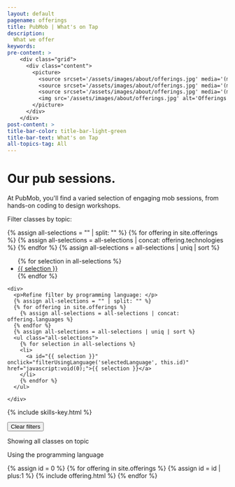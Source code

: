 ```yaml
---
layout: default
pagename: offerings
title: PubMob | What's on Tap
description:
  What we offer
keywords:
pre-content: >
    <div class="grid">
      <div class="content">
        <picture>
          <source srcset='/assets/images/about/offerings.jpg' media='(max-width: 1080px)'>
          <source srcset='/assets/images/about/offerings.jpg' media='(min-width: 960px)'>
          <source srcset='/assets/images/about/offerings.jpg' media='(min-width: 830px'>
          <img src='/assets/images/about/offerings.jpg' alt='Offerings'>
        </picture>
      </div>
    </div>
post-content: >
title-bar-color: title-bar-light-green
title-bar-text: What's on Tap
all-topics-tag: All
---
```

<h1 class="text-center">Our pub sessions.</h1>
<p>At PubMob, you'll find a varied selection of engaging mob sessions, from hands-on coding to design workshops.</p>

<script type="text/javascript">
  function setText(id, text) {
    var topicHeader = document.getElementById(id)
    if (topicHeader)
      topicHeader.innerHTML = text
    else
      console.log('id not found: ', id)
  }

  function renderIf(element, condition) {
    element.style.display = condition ? 'unset' : 'none'
  }

  function renderIfContains(element, items, filterSelection) {
    renderIf(element, filterSelection == 'All' || items.includes(filterSelection))
  }

  function renderPostsFor(filterSelection) {
    var id = 0;
    {% for offering in site.offerings %}
      var element = document.getElementById(++id)
      renderIfContains(element, {{ offering.technologies | jsonify }}, filterSelection)
    {% endfor %}
  }

  function renderPostsForLanguage(filterSelection) {
    var id = 0;
    {% for offering in site.offerings %}
      var element = document.getElementById(++id)
      renderIfContains(element, {{ offering.languages | jsonify }}, filterSelection)
    {% endfor %}
  }

  function clearFilterSelections(elementIds) {
    for (let i = 0; i < elementIds.length; i++)
      setText(elementIds[i], '');
    renderPostsFor('All');
  }

  function filterUsingLanguage(displayElementId, filterSelection) {
    setText(displayElementId, filterSelection)
    renderPostsForLanguage(filterSelection)
  }

  function filterUsingTopic(displayElementId, filterSelection) {
    setText(displayElementId, filterSelection)
    renderPostsFor(filterSelection)
  }
</script>

<!-- TODO rename technologies to topics in offerings MD files -->

<section class="class-legend">
  <article class="filters">
    <div>
      <p>Filter classes by topic: </p>
      {% assign all-selections = "" | split: "" %}
      {% for offering in site.offerings %}
        {% assign all-selections = all-selections | concat: offering.technologies %}
      {% endfor %}
      {% assign all-selections = all-selections | uniq | sort %}
      <ul class="all-selections">
        {% for selection in all-selections %}
        <li>
          <a id="{{ selection }}" onclick="filterUsingTopic('selectedTopic', this.id)" href="javascript:void(0);">{{ selection }}</a>
        </li>
        {% endfor %}
      </ul>
    </div>

    <div>
      <p>Refine filter by programming language: </p>
      {% assign all-selections = "" | split: "" %}
      {% for offering in site.offerings %}
        {% assign all-selections = all-selections | concat: offering.languages %}
      {% endfor %}
      {% assign all-selections = all-selections | uniq | sort %}
      <ul class="all-selections">
        {% for selection in all-selections %}
        <li>
          <a id="{{ selection }}" onclick="filterUsingLanguage('selectedLanguage', this.id)" href="javascript:void(0);">{{ selection }}</a>
        </li>
        {% endfor %}
      </ul>

    </div>
  </article>
  {% include skills-key.html %}
</section>

<button onclick="clearFilterSelections(['selectedTopic', 'selectedLanguage'])">Clear filters</button>
<p>Showing all classes on topic <span id="selectedTopic" /></p>
<p>Using the programming language <span id="selectedLanguage" /></p>

{% assign id = 0 %}
{% for offering in site.offerings %}
  {% assign id = id | plus:1 %}
  {% include offering.html %}
{% endfor %}

